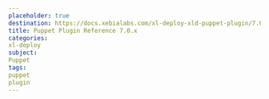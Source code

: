 ```yaml
---
placeholder: true
destination: https://docs.xebialabs.com/xl-deploy-xld-puppet-plugin/7.0.x/puppetPluginManual.html
title: Puppet Plugin Reference 7.0.x
categories:
xl-deploy
subject:
Puppet
tags:
puppet
plugin
---
```

